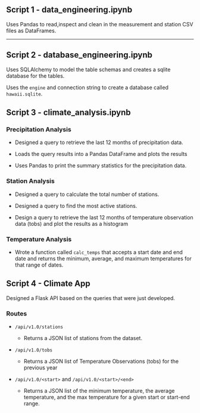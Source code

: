 ## Script 1 - data_engineering.ipynb

Uses Pandas to read,inspect and clean in the measurement and station CSV files as DataFrames.

- - -

## Script 2 - database_engineering.ipynb

Uses SQLAlchemy to model the table schemas and creates a sqlite database for the tables. 

Uses the `engine` and connection string to create a database called `hawaii.sqlite`.

## Script 3 - climate_analysis.ipynb

### Precipitation Analysis

* Designed a query to retrieve the last 12 months of precipitation data.

* Loads the query results into a Pandas DataFrame and plots the results

* Uses Pandas to print the summary statistics for the precipitation data.

### Station Analysis

* Designed a query to calculate the total number of stations.

* Designed a query to find the most active stations.

* Design a query to retrieve the last 12 months of temperature observation data (tobs) and plot the results as a histogram 


### Temperature Analysis

* Wrote a function called `calc_temps` that accepts a start date and end date  and returns the minimum, average, and maximum temperatures for that range of dates.



## Script 4 - Climate App

Designed a Flask API based on the queries that were just developed.


### Routes


* `/api/v1.0/stations`

  * Returns a JSON list of stations from the dataset.

* `/api/v1.0/tobs`

  * Returns a JSON list of Temperature Observations (tobs) for the previous year

* `/api/v1.0/<start>` and `/api/v1.0/<start>/<end>`

  * Returns a JSON list of the minimum temperature, the average temperature, and the max temperature for a given start or start-end range.

 
